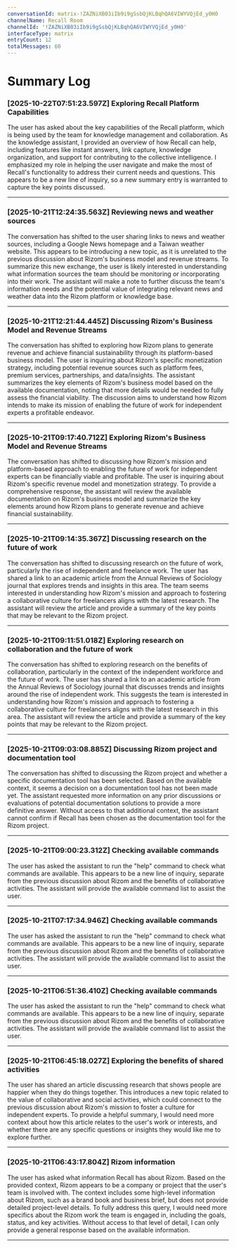 ```yaml
---
conversationId: matrix-!ZAZNiXB03iIb9i9gSsbQjKLBqhQA6VIWYVQjEd_y0H0
channelName: Recall Room
channelId: '!ZAZNiXB03iIb9i9gSsbQjKLBqhQA6VIWYVQjEd_y0H0'
interfaceType: matrix
entryCount: 12
totalMessages: 60
---
```

# Summary Log

### [2025-10-22T07:51:23.597Z] Exploring Recall Platform Capabilities

The user has asked about the key capabilities of the Recall platform, which is being used by the team for knowledge management and collaboration. As the knowledge assistant, I provided an overview of how Recall can help, including features like instant answers, link capture, knowledge organization, and support for contributing to the collective intelligence. I emphasized my role in helping the user navigate and make the most of Recall's functionality to address their current needs and questions. This appears to be a new line of inquiry, so a new summary entry is warranted to capture the key points discussed.

---

### [2025-10-21T12:24:35.563Z] Reviewing news and weather sources

The conversation has shifted to the user sharing links to news and weather sources, including a Google News homepage and a Taiwan weather website. This appears to be introducing a new topic, as it is unrelated to the previous discussion about Rizom's business model and revenue streams. To summarize this new exchange, the user is likely interested in understanding what information sources the team should be monitoring or incorporating into their work. The assistant will make a note to further discuss the team's information needs and the potential value of integrating relevant news and weather data into the Rizom platform or knowledge base.

---

### [2025-10-21T12:21:44.445Z] Discussing Rizom's Business Model and Revenue Streams

The conversation has shifted to exploring how Rizom plans to generate revenue and achieve financial sustainability through its platform-based business model. The user is inquiring about Rizom's specific monetization strategy, including potential revenue sources such as platform fees, premium services, partnerships, and data/insights. The assistant summarizes the key elements of Rizom's business model based on the available documentation, noting that more details would be needed to fully assess the financial viability. The discussion aims to understand how Rizom intends to make its mission of enabling the future of work for independent experts a profitable endeavor.

---

### [2025-10-21T09:17:40.712Z] Exploring Rizom's Business Model and Revenue Streams

The conversation has shifted to discussing how Rizom's mission and platform-based approach to enabling the future of work for independent experts can be financially viable and profitable. The user is inquiring about Rizom's specific revenue model and monetization strategy. To provide a comprehensive response, the assistant will review the available documentation on Rizom's business model and summarize the key elements around how Rizom plans to generate revenue and achieve financial sustainability.

---

### [2025-10-21T09:14:35.367Z] Discussing research on the future of work

The conversation has shifted to discussing research on the future of work, particularly the rise of independent and freelance work. The user has shared a link to an academic article from the Annual Reviews of Sociology journal that explores trends and insights in this area. The team seems interested in understanding how Rizom's mission and approach to fostering a collaborative culture for freelancers aligns with the latest research. The assistant will review the article and provide a summary of the key points that may be relevant to the Rizom project.

---

### [2025-10-21T09:11:51.018Z] Exploring research on collaboration and the future of work

The conversation has shifted to exploring research on the benefits of collaboration, particularly in the context of the independent workforce and the future of work. The user has shared a link to an academic article from the Annual Reviews of Sociology journal that discusses trends and insights around the rise of independent work. This suggests the team is interested in understanding how Rizom's mission and approach to fostering a collaborative culture for freelancers aligns with the latest research in this area. The assistant will review the article and provide a summary of the key points that may be relevant to the Rizom project.

---

### [2025-10-21T09:03:08.885Z] Discussing Rizom project and documentation tool

The conversation has shifted to discussing the Rizom project and whether a specific documentation tool has been selected. Based on the available context, it seems a decision on a documentation tool has not been made yet. The assistant requested more information on any prior discussions or evaluations of potential documentation solutions to provide a more definitive answer. Without access to that additional context, the assistant cannot confirm if Recall has been chosen as the documentation tool for the Rizom project.

---

### [2025-10-21T09:00:23.312Z] Checking available commands

The user has asked the assistant to run the "help" command to check what commands are available. This appears to be a new line of inquiry, separate from the previous discussion about Rizom and the benefits of collaborative activities. The assistant will provide the available command list to assist the user.

---

### [2025-10-21T07:17:34.946Z] Checking available commands

The user has asked the assistant to run the "help" command to check what commands are available. This appears to be a new line of inquiry, separate from the previous discussion about Rizom and the benefits of collaborative activities. The assistant will provide the available command list to assist the user.

---

### [2025-10-21T06:51:36.410Z] Checking available commands

The user has asked the assistant to run the "help" command to check what commands are available. This appears to be a new line of inquiry, separate from the previous discussion about Rizom and the benefits of collaborative activities. The assistant will provide the available command list to assist the user.

---

### [2025-10-21T06:45:18.027Z] Exploring the benefits of shared activities

The user has shared an article discussing research that shows people are happier when they do things together. This introduces a new topic related to the value of collaborative and social activities, which could connect to the previous discussion about Rizom's mission to foster a culture for independent experts. To provide a helpful summary, I would need more context about how this article relates to the user's work or interests, and whether there are any specific questions or insights they would like me to explore further.

---

### [2025-10-21T06:43:17.804Z] Rizom information

The user has asked what information Recall has about Rizom. Based on the provided context, Rizom appears to be a company or project that the user's team is involved with. The context includes some high-level information about Rizom, such as a brand book and business brief, but does not provide detailed project-level details. To fully address this query, I would need more specifics about the Rizom work the team is engaged in, including the goals, status, and key activities. Without access to that level of detail, I can only provide a general response based on the available information.

---
